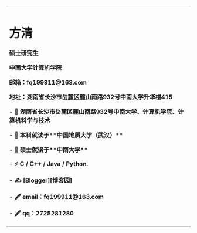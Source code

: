 <table border="0">
  <tr>
    <td width="75%">
      <h1>方清</h1>
      <p><b>硕士研究生</b></p>
      <p><b>中南大学计算机学院</b></p>
      <p><b>邮箱：fq199911@163.com</b></p>
      <p><b>地址：湖南省长沙市岳麓区麓山南路932号中南大学升华楼415</b></p>
      <p><b>- 🍻 湖南省长沙市岳麓区麓山南路932号中南大学、计算机学院、计算机科学与技术</b></p>
      <p><b>- 🍻 本科就读于**中国地质大学（武汉）**<https://www.cug.edu.cn/></b></p>
      <p><b>- 🍻 硕士就读于**中南大学**<http://www.csu.edu.cn/></b></p>
      <p><b>- ⚡ C / C++ / Java / Python.</b></p>
      <p><b>- ✍️ [Blogger][博客园]<https://home.cnblogs.com/u/laysfq></b></p>
      <p><b>- 🖋 email：fq199911@163.com</b></p>
      <p><b>- 🖋 qq：2725281280</b></p>

